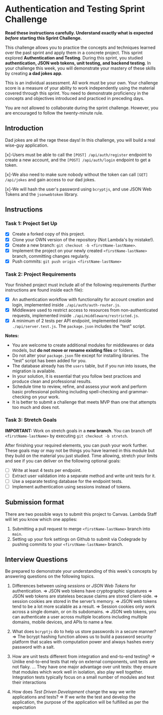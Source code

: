 # Authentication and Testing Sprint Challenge

**Read these instructions carefully. Understand exactly what is expected _before_ starting this Sprint Challenge.**

This challenge allows you to practice the concepts and techniques learned over the past sprint and apply them in a concrete project. This sprint explored **Authentication and Testing**. During this sprint, you studied **authentication, JSON web tokens, unit testing, and backend testing**. In your challenge this week, you will demonstrate your mastery of these skills by creating **a dad jokes app**.

This is an individual assessment. All work must be your own. Your challenge score is a measure of your ability to work independently using the material covered through this sprint. You need to demonstrate proficiency in the concepts and objectives introduced and practiced in preceding days.

You are not allowed to collaborate during the sprint challenge. However, you are encouraged to follow the twenty-minute rule.

## Introduction

Dad jokes are all the rage these days! In this challenge, you will build a real wise-guy application.

[x]-Users must be able to call the `[POST] /api/auth/register` endpoint to create a new account, and the `[POST] /api/auth/login` endpoint to get a token.

[x]-We also need to make sure nobody without the token can call `[GET] /api/jokes` and gain access to our dad jokes.

[x]-We will hash the user's password using `bcryptjs`, and use JSON Web Tokens and the `jsonwebtoken` library.

## Instructions

### Task 1: Project Set Up

- [x] Create a forked copy of this project.
- [x] Clone your OWN version of the repository (Not Lambda's by mistake!).
- [x] Create a new branch: `git checkout -b <firstName-lastName>`.
- [x] Implement the project on your newly created `<firstName-lastName>` branch, committing changes regularly.
- [x] Push commits: `git push origin <firstName-lastName>`

### Task 2: Project Requirements

Your finished project must include all of the following requirements (further instructions are found inside each file):

- [x] An authentication workflow with functionality for account creation and login, implemented inside `./api/auth/auth-router.js`.
- [x] Middleware used to restrict access to resources from non-authenticated requests, implemented inside `./api/middleware/restricted.js`.
- [x] A minimum of 2 tests per API endpoint, implemented inside `./api/server.test.js`. The `package.json` includes the "test" script.

**Notes:**

- You are welcome to create additional modules for middlewares or data models, but **do not move or rename existing files** or folders.
- Do not alter your `package.json` file except for installing libraries. The "test" script has been added for you.
- The database already has the `users` table, but if you run into issues, the migration is available.
- In your solution, it is essential that you follow best practices and produce clean and professional results.
- Schedule time to review, refine, and assess your work and perform basic professional polishing including spell-checking and grammar-checking on your work.
- It is better to submit a challenge that meets MVP than one that attempts too much and does not.

### Task 3: Stretch Goals

**IMPORTANT:** Work on stretch goals in a **new branch**. You can branch off `<firstName-lastName>` by executing `git checkout -b stretch`.

After finishing your required elements, you can push your work further. These goals may or may not be things you have learned in this module but they build on the material you just studied. Time allowing, stretch your limits and see if you can deliver on the following optional goals:

- [ ] Write at least 4 tests per endpoint.
- [ ] Extract user validation into a separate method and write unit tests for it.
- [ ] Use a separate testing database for the endpoint tests.
- [ ] Implement authentication using sessions instead of tokens.

## Submission format

There are two possible ways to submit this project to Canvas. Lambda Staff will let you know which one applies:

1. Submitting a pull request to merge `<firstName-lastName>` branch into `main`.
2. Setting up your fork settings on Github to submit via Codegrade by pushing commits to your `<firstName-lastName>` branch.

## Interview Questions

Be prepared to demonstrate your understanding of this week's concepts by answering questions on the following topics.

1. Differences between using _sessions_ or _JSON Web Tokens_ for authentication.
    => JSON web tokens have cryptographic signatures
    => JSON web tokens are stateless because claims are stored client-side.
    => session cookies are stored in the server’s memory.
    => JSON web tokens tend to be a lot more scalable as a result.
    => Session cookies only work across a single domain, or on its subdomains.
    => JSON web tokens, you can authenticate a user across multiple locations including multiple domains, mobile devices, and APIs to name a few. 

2. What does `bcryptjs` do to help us store passwords in a secure manner?
    => The bcrypt hashing function allows us to build a password security platform that scales with computation power and always hashes every password with a salt.

3. How are unit tests different from integration and end-to-end testing?
    => Unlike end-to-end tests that rely on external components, unit tests are not flaky. ... They have one major advantage over unit tests: they ensure that modules which work well in isolation, also play well together. Integration tests typically focus on a small number of modules and test their interactions

4. How does _Test Driven Development_ change the way we write applications and tests?
    => If we write the test and develop the application, the purpose of the application will be fulfilled as per the expectation
    